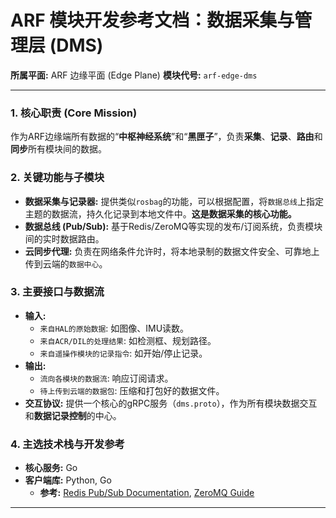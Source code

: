 # ARF 模块开发参考文档：数据采集与管理层 (DMS)

**所属平面:** ARF 边缘平面 (Edge Plane)
**模块代号:** `arf-edge-dms`

---

### 1. 核心职责 (Core Mission)

作为ARF边缘端所有数据的“**中枢神经系统**”和“**黑匣子**”，负责**采集**、**记录**、**路由**和**同步**所有模块间的数据。

### 2. 关键功能与子模块

* **数据采集与记录器:** 提供类似`rosbag`的功能，可以根据配置，将`数据总线`上指定主题的数据流，持久化记录到本地文件中。**这是数据采集的核心功能。**
* **数据总线 (Pub/Sub):** 基于Redis/ZeroMQ等实现的发布/订阅系统，负责模块间的实时数据路由。
* **云同步代理:** 负责在网络条件允许时，将本地录制的数据文件安全、可靠地上传到云端的`数据中心`。

### 3. 主要接口与数据流

* **输入:**
    * `来自HAL的原始数据`: 如图像、IMU读数。
    * `来自ACR/DIL的处理结果`: 如检测框、规划路径。
    * `来自遥操作模块的记录指令`: 如开始/停止记录。
* **输出:**
    * `流向各模块的数据流`: 响应订阅请求。
    * `待上传到云端的数据包`: 压缩和打包好的数据文件。
* **交互协议:** 提供一个核心的gRPC服务（`dms.proto`），作为所有模块数据交互和**数据记录控制**的中心。

### 4. 主选技术栈与开发参考

* **核心服务:** Go
* **客户端库:** Python, Go
    * **参考:** [Redis Pub/Sub Documentation](https://redis.io/docs/manual/pubsub/), [ZeroMQ Guide](https://zguide.zeromq.org/)

---